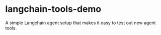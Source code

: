 # langchain-tools-demo
A simple Langchain agent setup that makes it easy to test out new agent tools.

